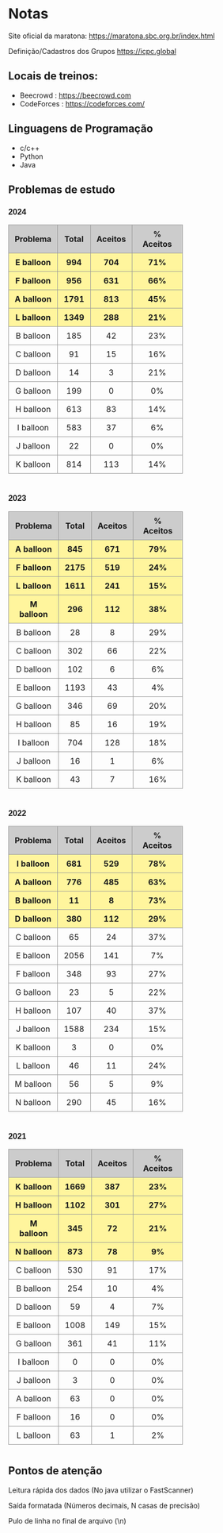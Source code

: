 # Notas

Site oficial da maratona: https://maratona.sbc.org.br/index.html

Definição/Cadastros dos Grupos
https://icpc.global

## Locais de treinos:

* Beecrowd : https://beecrowd.com
* CodeForces : https://codeforces.com/

## Linguagens de Programação

* c/c++
* Python
* Java

## Problemas de estudo

<h3>2024</h3>
<table>
  <thead>
    <tr>
      <th>Problema</th>
      <th>Total</th>
      <th>Aceitos</th>
      <th>% Aceitos</th>
    </tr>
  </thead>
  <tbody>
    <tr class="highlight"><td>E balloon</td><td>994</td><td>704</td><td>71%</td></tr>
    <tr class="highlight"><td>F balloon</td><td>956</td><td>631</td><td>66%</td></tr>
    <tr class="highlight"><td>A balloon</td><td>1791</td><td>813</td><td>45%</td></tr>
    <tr class="highlight"><td>L balloon</td><td>1349</td><td>288</td><td>21%</td></tr>
    <tr><td>B balloon</td><td>185</td><td>42</td><td>23%</td></tr>
    <tr><td>C balloon</td><td>91</td><td>15</td><td>16%</td></tr>
    <tr><td>D balloon</td><td>14</td><td>3</td><td>21%</td></tr>
    <tr><td>G balloon</td><td>199</td><td>0</td><td>0%</td></tr>
    <tr><td>H balloon</td><td>613</td><td>83</td><td>14%</td></tr>
    <tr><td>I balloon</td><td>583</td><td>37</td><td>6%</td></tr>
    <tr><td>J balloon</td><td>22</td><td>0</td><td>0%</td></tr>
    <tr><td>K balloon</td><td>814</td><td>113</td><td>14%</td></tr>
  </tbody>
</table>

<h3>2023</h3>
<table>
  <thead>
    <tr>
      <th>Problema</th>
      <th>Total</th>
      <th>Aceitos</th>
      <th>% Aceitos</th>
    </tr>
  </thead>
  <tbody>
    <tr class="highlight"><td>A balloon</td><td>845</td><td>671</td><td>79%</td></tr>
    <tr class="highlight"><td>F balloon</td><td>2175</td><td>519</td><td>24%</td></tr>
    <tr class="highlight"><td>L balloon</td><td>1611</td><td>241</td><td>15%</td></tr>
    <tr class="highlight"><td>M balloon</td><td>296</td><td>112</td><td>38%</td></tr>
    <tr><td>B balloon</td><td>28</td><td>8</td><td>29%</td></tr>
    <tr><td>C balloon</td><td>302</td><td>66</td><td>22%</td></tr>
    <tr><td>D balloon</td><td>102</td><td>6</td><td>6%</td></tr>
    <tr><td>E balloon</td><td>1193</td><td>43</td><td>4%</td></tr>
    <tr><td>G balloon</td><td>346</td><td>69</td><td>20%</td></tr>
    <tr><td>H balloon</td><td>85</td><td>16</td><td>19%</td></tr>
    <tr><td>I balloon</td><td>704</td><td>128</td><td>18%</td></tr>
    <tr><td>J balloon</td><td>16</td><td>1</td><td>6%</td></tr>
    <tr><td>K balloon</td><td>43</td><td>7</td><td>16%</td></tr>
  </tbody>
</table>

<h3>2022</h3>
<table>
  <thead>
    <tr>
      <th>Problema</th>
      <th>Total</th>
      <th>Aceitos</th>
      <th>% Aceitos</th>
    </tr>
  </thead>
  <tbody>
    <tr class="highlight"><td>I balloon</td><td>681</td><td>529</td><td>78%</td></tr>
    <tr class="highlight"><td>A balloon</td><td>776</td><td>485</td><td>63%</td></tr>
    <tr class="highlight"><td>B balloon</td><td>11</td><td>8</td><td>73%</td></tr>
    <tr class="highlight"><td>D balloon</td><td>380</td><td>112</td><td>29%</td></tr>
    <tr><td>C balloon</td><td>65</td><td>24</td><td>37%</td></tr>
    <tr><td>E balloon</td><td>2056</td><td>141</td><td>7%</td></tr>
    <tr><td>F balloon</td><td>348</td><td>93</td><td>27%</td></tr>
    <tr><td>G balloon</td><td>23</td><td>5</td><td>22%</td></tr>
    <tr><td>H balloon</td><td>107</td><td>40</td><td>37%</td></tr>
    <tr><td>J balloon</td><td>1588</td><td>234</td><td>15%</td></tr>
    <tr><td>K balloon</td><td>3</td><td>0</td><td>0%</td></tr>
    <tr><td>L balloon</td><td>46</td><td>11</td><td>24%</td></tr>
    <tr><td>M balloon</td><td>56</td><td>5</td><td>9%</td></tr>
    <tr><td>N balloon</td><td>290</td><td>45</td><td>16%</td></tr>
  </tbody>
</table>

<h3>2021</h3>
<table>
  <thead>
    <tr>
      <th>Problema</th>
      <th>Total</th>
      <th>Aceitos</th>
      <th>% Aceitos</th>
    </tr>
  </thead>
  <tbody>
    <tr class="highlight"><td>K balloon</td><td>1669</td><td>387</td><td>23%</td></tr>
    <tr class="highlight"><td>H balloon</td><td>1102</td><td>301</td><td>27%</td></tr>
    <tr class="highlight"><td>M balloon</td><td>345</td><td>72</td><td>21%</td></tr>
    <tr class="highlight"><td>N balloon</td><td>873</td><td>78</td><td>9%</td></tr>
    <tr><td>C balloon</td><td>530</td><td>91</td><td>17%</td></tr>
    <tr><td>B balloon</td><td>254</td><td>10</td><td>4%</td></tr>
    <tr><td>D balloon</td><td>59</td><td>4</td><td>7%</td></tr>
    <tr><td>E balloon</td><td>1008</td><td>149</td><td>15%</td></tr>
    <tr><td>G balloon</td><td>361</td><td>41</td><td>11%</td></tr>
    <tr><td>I balloon</td><td>0</td><td>0</td><td>0%</td></tr>
    <tr><td>J balloon</td><td>3</td><td>0</td><td>0%</td></tr>
    <tr><td>A balloon</td><td>63</td><td>0</td><td>0%</td></tr>
    <tr><td>F balloon</td><td>16</td><td>0</td><td>0%</td></tr>
    <tr><td>L balloon</td><td>63</td><td>1</td><td>2%</td></tr>
  </tbody>
</table>
<style>
  table {
    border-collapse: collapse;
    width: 70%;
    margin-bottom: 40px;
  }
  th, td {
    border: 1px solid #999;
    padding: 8px 12px;
    text-align: center;
  }
  th {
    background-color: #ccc;
  }
  .highlight {
    background-color: #fff59d; /* amarelo claro */
    font-weight: bold;
  }
  h3 {
    font-family: Arial, sans-serif;
  }
</style>


## Pontos de atenção

Leitura rápida dos dados (No java utilizar o FastScanner)

Saída formatada (Números decimais, N casas de precisão)

Pulo de linha no final de arquivo (\n)

